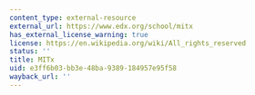 ```yaml
---
content_type: external-resource
external_url: https://www.edx.org/school/mitx
has_external_license_warning: true
license: https://en.wikipedia.org/wiki/All_rights_reserved
status: ''
title: MITx
uid: e3ff6b03-bb3e-48ba-9389-184957e95f58
wayback_url: ''
---
```

